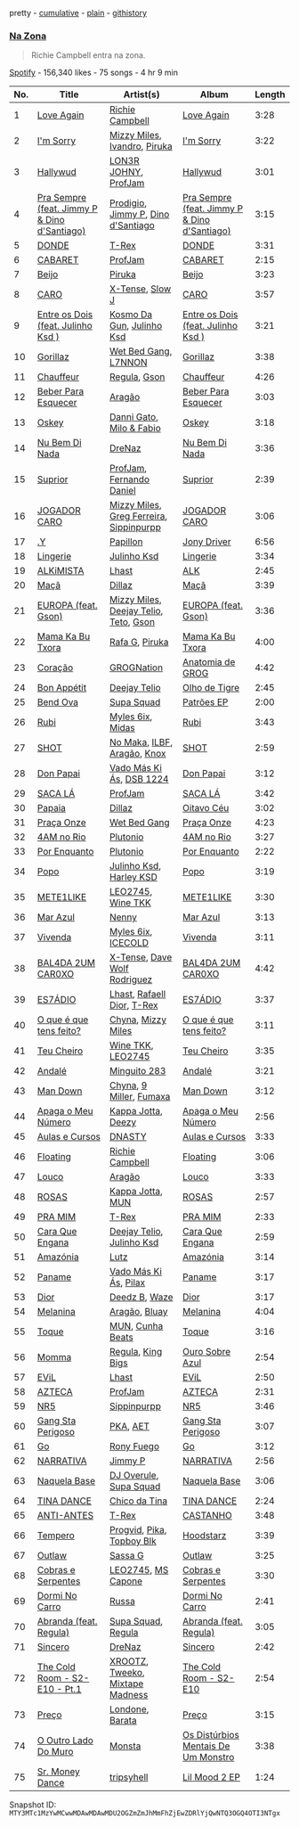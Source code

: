 pretty - [cumulative](/playlists/cumulative/37i9dQZF1DXdpF2suW27SP.md) - [plain](/playlists/plain/37i9dQZF1DXdpF2suW27SP) - [githistory](https://github.githistory.xyz/mackorone/spotify-playlist-archive/blob/main/playlists/plain/37i9dQZF1DXdpF2suW27SP)

### [Na Zona](https://open.spotify.com/playlist/37i9dQZF1DXdpF2suW27SP)

> Richie Campbell entra na zona.

[Spotify](https://open.spotify.com/user/spotify) - 156,340 likes - 75 songs - 4 hr 9 min

| No. | Title | Artist(s) | Album | Length |
|---|---|---|---|---|
| 1 | [Love Again](https://open.spotify.com/track/677ebW5G4BLaqX5Ue3itGv) | [Richie Campbell](https://open.spotify.com/artist/2swvbEAfN70ZFcQB4Y7MaS) | [Love Again](https://open.spotify.com/album/150SzhajOXePuIre6fdyMQ) | 3:28 |
| 2 | [I'm Sorry](https://open.spotify.com/track/3aml52yDe6ff32XOgZQ0Cb) | [Mizzy Miles](https://open.spotify.com/artist/0QoKkMC6uy7fUng96fab1I), [Ivandro](https://open.spotify.com/artist/1pPbDeOdNUcLq32HTTLbZm), [Piruka](https://open.spotify.com/artist/5iZ6jMDkRa7RKLQplJuQUC) | [I'm Sorry](https://open.spotify.com/album/6xbIjf6sv5M4I9GT0NuEcj) | 3:22 |
| 3 | [Hallywud](https://open.spotify.com/track/37OHWelZZiuSZwUzV9Sybv) | [LON3R JOHNY](https://open.spotify.com/artist/1fV7Au7ymGP3uhDV1TfjSd), [ProfJam](https://open.spotify.com/artist/3DhsjXVgWmA6X26tUugAjP) | [Hallywud](https://open.spotify.com/album/3lAS3tiXJyjOkyDYXCd5YS) | 3:01 |
| 4 | [Pra Sempre \(feat\. Jimmy P & Dino d'Santiago\)](https://open.spotify.com/track/6y7gYOHjUbj0HdTx5iGDuI) | [Prodigio](https://open.spotify.com/artist/0Zsw8N0usCdHtEtFtwZKg5), [Jimmy P](https://open.spotify.com/artist/0Odg6UKDVyJQruefzF19FU), [Dino d'Santiago](https://open.spotify.com/artist/7qb2GMJaX4HeXqqPPyYdlr) | [Pra Sempre \(feat\. Jimmy P & Dino d'Santiago\)](https://open.spotify.com/album/7kyvtUprGFS8S2poWsYtEt) | 3:15 |
| 5 | [DONDE](https://open.spotify.com/track/4EiZlZ37Q8EnQIU7e2aD2y) | [T\-Rex](https://open.spotify.com/artist/6QHREBOQktWsYBfrxW93rk) | [DONDE](https://open.spotify.com/album/1YR6A1jw2N2B9WlvqIMjfu) | 3:31 |
| 6 | [CABARET](https://open.spotify.com/track/4r1Mvqp7prTkjH5OiVXC6r) | [ProfJam](https://open.spotify.com/artist/3DhsjXVgWmA6X26tUugAjP) | [CABARET](https://open.spotify.com/album/31BxT3LcIPCP5P04rZgoah) | 2:15 |
| 7 | [Beijo](https://open.spotify.com/track/2P9UCbKe97jD0q6UOG7bsf) | [Piruka](https://open.spotify.com/artist/5iZ6jMDkRa7RKLQplJuQUC) | [Beijo](https://open.spotify.com/album/1aSuvQp44qKjLvTMFheNDK) | 3:23 |
| 8 | [CARO](https://open.spotify.com/track/0zjmhKBOuslq0d26IEbVKD) | [X\-Tense](https://open.spotify.com/artist/7JajP35zM35gnAvTZbwxDF), [Slow J](https://open.spotify.com/artist/7crp1tZcefnjT5RuL6WZQ0) | [CARO](https://open.spotify.com/album/4IwuZcwCQmHt7SEX2TUrxP) | 3:57 |
| 9 | [Entre os Dois \(feat\. Julinho Ksd \)](https://open.spotify.com/track/5OcuLlg5EdDE01ZGbQaIIa) | [Kosmo Da Gun](https://open.spotify.com/artist/1FOT6e8G1FnUBH1LDNX0X1), [Julinho Ksd](https://open.spotify.com/artist/7kR1Yw4RqYhhDD3a8QRyG6) | [Entre os Dois \(feat\. Julinho Ksd \)](https://open.spotify.com/album/17wFwqW7zLXEFqx59NmIqS) | 3:21 |
| 10 | [Gorillaz](https://open.spotify.com/track/3nX9NxKOHrxhtA45jRFyAd) | [Wet Bed Gang](https://open.spotify.com/artist/5jfz7uWPwf03hdEewW8AI8), [L7NNON](https://open.spotify.com/artist/0JjPiLQNgAFaEkwoy56B1C) | [Gorillaz](https://open.spotify.com/album/6fUyo3fkgWK66QRXO6VCjF) | 3:38 |
| 11 | [Chauffeur](https://open.spotify.com/track/3ARuPTEPMpbr7mz1aHa0a6) | [Regula](https://open.spotify.com/artist/6pyqBc7HaffcZJhyfjnceP), [Gson](https://open.spotify.com/artist/6XjHGcba7ZbaZ6nYtwhaCj) | [Chauffeur](https://open.spotify.com/album/4LAYeC7gWp1jFiS1q101OK) | 4:26 |
| 12 | [Beber Para Esquecer](https://open.spotify.com/track/76kNdRaqzgvYGB9tBIxUSf) | [Aragão](https://open.spotify.com/artist/6uVPyqbCsr2hcfDwGTmdl4) | [Beber Para Esquecer](https://open.spotify.com/album/3kHspN9UQgOo4q8f3y7N3K) | 3:03 |
| 13 | [Oskey](https://open.spotify.com/track/2lN7q4luqmYcwHqRwy0Sod) | [Danni Gato](https://open.spotify.com/artist/0gn6QcKMo0cMWKbiPGEeVy), [Milo & Fabio](https://open.spotify.com/artist/2IzIiYJmzVIbf1nlOVuMBo) | [Oskey](https://open.spotify.com/album/2zKEKLIN2tT7d887qrR4Ex) | 3:18 |
| 14 | [Nu Bem Di Nada](https://open.spotify.com/track/5JsTrli2m95rnBIro7ZVvY) | [DreNaz](https://open.spotify.com/artist/5urWzy2mamyT5sMTE5H00O) | [Nu Bem Di Nada](https://open.spotify.com/album/6hnJoTWkmvtVPNRNmzJmT5) | 3:36 |
| 15 | [Suprior](https://open.spotify.com/track/1u2KCIJPqtsl9Vz243FQtp) | [ProfJam](https://open.spotify.com/artist/3DhsjXVgWmA6X26tUugAjP), [Fernando Daniel](https://open.spotify.com/artist/3Cpjz5dY9HNR41QuMn3oYC) | [Suprior](https://open.spotify.com/album/2NVz7NmPPqJuuG7D4W7VNW) | 2:39 |
| 16 | [JOGADOR CARO](https://open.spotify.com/track/3AmAlwNKaJyExmvN6EOSb2) | [Mizzy Miles](https://open.spotify.com/artist/0QoKkMC6uy7fUng96fab1I), [Greg Ferreira](https://open.spotify.com/artist/2e8RAcYXYt5IStoaaQWcG8), [Sippinpurpp](https://open.spotify.com/artist/6ngR2kHxjibH7bdDUBqL3z) | [JOGADOR CARO](https://open.spotify.com/album/5CZiBICShN5FDPhQtUsCbC) | 3:06 |
| 17 | [.Y](https://open.spotify.com/track/0zxdVwyiPVxmBkZFTHe2xl) | [Papillon](https://open.spotify.com/artist/0Mum6waR8P9WICLVTpSi1d) | [Jony Driver](https://open.spotify.com/album/2OAFHEa5FwNi9r0i9gMeXM) | 6:56 |
| 18 | [Lingerie](https://open.spotify.com/track/2Cq6yIgdyyaDmY7pvnADVP) | [Julinho Ksd](https://open.spotify.com/artist/7kR1Yw4RqYhhDD3a8QRyG6) | [Lingerie](https://open.spotify.com/album/2SopLfpjAF0IespcnP6LG0) | 3:34 |
| 19 | [ALKiMISTA](https://open.spotify.com/track/3vUNW5Gx2cNtRJ9feEtt0G) | [Lhast](https://open.spotify.com/artist/46uaNKR4GSjmDEK732EeVw) | [ALK](https://open.spotify.com/album/0siZdhz3ZguKw6Xrgh4Fw0) | 2:45 |
| 20 | [Maçã](https://open.spotify.com/track/0eyTM1AjoPMdzfwCBfLIpO) | [Dillaz](https://open.spotify.com/artist/15p1isN7VcGsjeSq8s9YeP) | [Maçã](https://open.spotify.com/album/7bLu4omqbTsFAfnvVFUSW8) | 3:39 |
| 21 | [EUROPA \(feat\. Gson\)](https://open.spotify.com/track/5bBQI31u2eqXJE5OyP4hxq) | [Mizzy Miles](https://open.spotify.com/artist/0QoKkMC6uy7fUng96fab1I), [Deejay Telio](https://open.spotify.com/artist/7BWNRZyZ9mhgp5t0m7Ny0n), [Teto](https://open.spotify.com/artist/68YeXpLt3jB7JHQS5ZjMGo), [Gson](https://open.spotify.com/artist/6XjHGcba7ZbaZ6nYtwhaCj) | [EUROPA \(feat\. Gson\)](https://open.spotify.com/album/4mJPvU4b5VgvQNgyuDcD0Q) | 3:36 |
| 22 | [Mama Ka Bu Txora](https://open.spotify.com/track/5CEghr9OYpFrCZurmxJThm) | [Rafa G](https://open.spotify.com/artist/0soQA1h9MhiA0NphWUecWi), [Piruka](https://open.spotify.com/artist/5iZ6jMDkRa7RKLQplJuQUC) | [Mama Ka Bu Txora](https://open.spotify.com/album/3pIB5eUZkMs51KRDsWjswx) | 4:00 |
| 23 | [Coração](https://open.spotify.com/track/1dmgHNSeYDyqb6TwLatTfc) | [GROGNation](https://open.spotify.com/artist/1rtrFjartQj3xws8TZ1dXu) | [Anatomia de GROG](https://open.spotify.com/album/333cuKMpbc1kaTufa6Uu2y) | 4:42 |
| 24 | [Bon Appétit](https://open.spotify.com/track/7uHLAlgUhSOwnnbXJeG7ai) | [Deejay Telio](https://open.spotify.com/artist/7BWNRZyZ9mhgp5t0m7Ny0n) | [Olho de Tigre](https://open.spotify.com/album/0jhj4SwIWQGON36aDMeEwb) | 2:45 |
| 25 | [Bend Ova](https://open.spotify.com/track/6f3IhJuJDxU53yW3vAUtAL) | [Supa Squad](https://open.spotify.com/artist/4kMEocHCIwaO4u4J01U8Dw) | [Patrões EP](https://open.spotify.com/album/1ZHitx0vl1g1FR7CjwdszR) | 2:00 |
| 26 | [Rubi](https://open.spotify.com/track/4aStXzYiJWQvdspHEn6GJN) | [Myles 6ix](https://open.spotify.com/artist/2PGHvstK1cEjR9AX2ERq9l), [Midas](https://open.spotify.com/artist/6bLqHfd3myOdJyC4z6Blhj) | [Rubi](https://open.spotify.com/album/5GZRN9j6B5N7Gk5jtvaRtM) | 3:43 |
| 27 | [SHOT](https://open.spotify.com/track/4IZWISZrSBvO1gKK5hrLRC) | [No Maka](https://open.spotify.com/artist/35dFX8XteNIxKbFW6VmdW3), [ILBF](https://open.spotify.com/artist/2A1qlh9kjqker3X2W9j1ly), [Aragão](https://open.spotify.com/artist/6uVPyqbCsr2hcfDwGTmdl4), [Knox](https://open.spotify.com/artist/6Hk7uUM7iT2zgXHkmNYyoq) | [SHOT](https://open.spotify.com/album/6APMjrh03FoPhizrwTCwsG) | 2:59 |
| 28 | [Don Papai](https://open.spotify.com/track/3T29hYGSR86FHdkdDsnHQg) | [Vado Más Ki Ás](https://open.spotify.com/artist/6HmLPYedWhpFhiF8BonrMG), [DSB 1224](https://open.spotify.com/artist/2stDBehct4FMgEapZ92nLg) | [Don Papai](https://open.spotify.com/album/48Fdauj7Ytcc9UZqTafCKM) | 3:12 |
| 29 | [SACA LÁ](https://open.spotify.com/track/2LtF00zFSSWzsYtoVYy28k) | [ProfJam](https://open.spotify.com/artist/3DhsjXVgWmA6X26tUugAjP) | [SACA LÁ](https://open.spotify.com/album/2hI0hN3tuadLZ95pr8hAEC) | 3:42 |
| 30 | [Papaia](https://open.spotify.com/track/17MPtgaJHgr2WlJVyhA6kw) | [Dillaz](https://open.spotify.com/artist/15p1isN7VcGsjeSq8s9YeP) | [Oitavo Céu](https://open.spotify.com/album/0Hm4SvANwPDIBdDPnN97rf) | 3:02 |
| 31 | [Praça Onze](https://open.spotify.com/track/30WnHkBkq3vE8jJcNZ3RKr) | [Wet Bed Gang](https://open.spotify.com/artist/5jfz7uWPwf03hdEewW8AI8) | [Praça Onze](https://open.spotify.com/album/3jPS6pgoJ4adGHImcNxETl) | 4:23 |
| 32 | [4AM no Rio](https://open.spotify.com/track/6Z0omreb7QNSj3ptomTmOU) | [Plutonio](https://open.spotify.com/artist/39HJXjH5hKcCzaU0g6mv8G) | [4AM no Rio](https://open.spotify.com/album/08mBO0iH81lIKabmqfHY6S) | 3:27 |
| 33 | [Por Enquanto](https://open.spotify.com/track/5fjD0vHh9XRL6b657FWe9C) | [Plutonio](https://open.spotify.com/artist/39HJXjH5hKcCzaU0g6mv8G) | [Por Enquanto](https://open.spotify.com/album/1uFTodamqWqlk5KwYkqy0n) | 2:22 |
| 34 | [Popo](https://open.spotify.com/track/24QcmVdz7CwEYhohJxJ4EX) | [Julinho Ksd](https://open.spotify.com/artist/7kR1Yw4RqYhhDD3a8QRyG6), [Harley KSD](https://open.spotify.com/artist/0AyoY8RFId4AqueSJvE99D) | [Popo](https://open.spotify.com/album/6V1YM7CbiOwqwIEa73riB3) | 3:19 |
| 35 | [METE1LIKE](https://open.spotify.com/track/2w6x13VWPqhAKHjmX5kMbj) | [LEO2745](https://open.spotify.com/artist/1MBezd5OaoWoOTQVs16FOx), [Wine TKK](https://open.spotify.com/artist/4z82basJVVCSjAoZVkb7Rx) | [METE1LIKE](https://open.spotify.com/album/4J4OCfvHHWAMZ6unYRvBOd) | 3:30 |
| 36 | [Mar Azul](https://open.spotify.com/track/5gJyW5NeOsfNa2CSMES2h3) | [Nenny](https://open.spotify.com/artist/2DEfqyWjAMIfKYMXb1V8L1) | [Mar Azul](https://open.spotify.com/album/0pDADbq5FFUMkls9VeYW9g) | 3:13 |
| 37 | [Vivenda](https://open.spotify.com/track/5vnzyBc5JZ1Z7VZJcf4ap6) | [Myles 6ix](https://open.spotify.com/artist/2PGHvstK1cEjR9AX2ERq9l), [ICECOLD](https://open.spotify.com/artist/4mTL2TNg4TC25I9eihYJY6) | [Vivenda](https://open.spotify.com/album/2aA6KxWFPth5qoD1AHNflH) | 3:11 |
| 38 | [BAL4DA 2UM CAR0XO](https://open.spotify.com/track/0uQU529W8MgYYElqJCMdph) | [X\-Tense](https://open.spotify.com/artist/7JajP35zM35gnAvTZbwxDF), [Dave Wolf Rodriguez](https://open.spotify.com/artist/3Zg1i5VdkGHFtEi8xHP0tB) | [BAL4DA 2UM CAR0XO](https://open.spotify.com/album/0Y2hXrh13HOLu6lh30chRo) | 4:42 |
| 39 | [ES7ÁDIO](https://open.spotify.com/track/430EuoJ6KwzO0fFuCwu6am) | [Lhast](https://open.spotify.com/artist/46uaNKR4GSjmDEK732EeVw), [Rafaell Dior](https://open.spotify.com/artist/4G8d2H1R7P1rlGptL7Uzla), [T\-Rex](https://open.spotify.com/artist/6QHREBOQktWsYBfrxW93rk) | [ES7ÁDIO](https://open.spotify.com/album/4ix8vvB3aP45fYYsZobRLq) | 3:37 |
| 40 | [O que é que tens feito?](https://open.spotify.com/track/5cGy4NKlMprapxERb9AZk6) | [Chyna](https://open.spotify.com/artist/3xytrTXgH7SQTEjMZewnWF), [Mizzy Miles](https://open.spotify.com/artist/0QoKkMC6uy7fUng96fab1I) | [O que é que tens feito?](https://open.spotify.com/album/7o3GVre0rpEWG7309P7q6v) | 3:11 |
| 41 | [Teu Cheiro](https://open.spotify.com/track/4hwguRVq6Kv6llWmKf9G88) | [Wine TKK](https://open.spotify.com/artist/4z82basJVVCSjAoZVkb7Rx), [LEO2745](https://open.spotify.com/artist/1MBezd5OaoWoOTQVs16FOx) | [Teu Cheiro](https://open.spotify.com/album/4pdhXTGmIQ4JnIdGrOF4nj) | 3:35 |
| 42 | [Andalé](https://open.spotify.com/track/0rYRDCNedo3Pg9VTQd4aRT) | [Minguito 283](https://open.spotify.com/artist/1LvFNnGu8V8HBP8Qy2bhYv) | [Andalé](https://open.spotify.com/album/4Z1dmBdlH5t0e9Bhw780gU) | 3:21 |
| 43 | [Man Down](https://open.spotify.com/track/6J6DcdqOLCCA3VZ9mr6VPD) | [Chyna](https://open.spotify.com/artist/3xytrTXgH7SQTEjMZewnWF), [9 Miller](https://open.spotify.com/artist/4yqP75Gm0jSMIS1gQ7s6lX), [Fumaxa](https://open.spotify.com/artist/1qMTgrvxRRHO3rflIONsCP) | [Man Down](https://open.spotify.com/album/1S5w4wJZoMPoacHqBWWTwF) | 3:12 |
| 44 | [Apaga o Meu Número](https://open.spotify.com/track/2iYx9hAUSD5wz7cg5TVIbx) | [Kappa Jotta](https://open.spotify.com/artist/2MREhFiavCOZXs0thPLuWu), [Deezy](https://open.spotify.com/artist/6EoXtJUmzYqNzkMVH1o5gN) | [Apaga o Meu Número](https://open.spotify.com/album/6eobNuVuaVKafZKIPAKvuP) | 2:56 |
| 45 | [Aulas e Cursos](https://open.spotify.com/track/2ABBlgwXo68orcunvBYYiY) | [DNASTY](https://open.spotify.com/artist/2wRZGo2e20INyHf8wtVPVn) | [Aulas e Cursos](https://open.spotify.com/album/1xP900BTjxxWc641y9UKvr) | 3:33 |
| 46 | [Floating](https://open.spotify.com/track/6mzUqJRO5UzphWpk1en0sb) | [Richie Campbell](https://open.spotify.com/artist/2swvbEAfN70ZFcQB4Y7MaS) | [Floating](https://open.spotify.com/album/27a2XTCA5vJ63ooZAUZflW) | 3:06 |
| 47 | [Louco](https://open.spotify.com/track/6kJKJrVzOYhqnfeO9NDqIi) | [Aragão](https://open.spotify.com/artist/6uVPyqbCsr2hcfDwGTmdl4) | [Louco](https://open.spotify.com/album/7CjbtK4vbyv8yS78DXMtQF) | 3:33 |
| 48 | [ROSAS](https://open.spotify.com/track/0elz4WC9ZtAOzqP4fgt8T5) | [Kappa Jotta](https://open.spotify.com/artist/2MREhFiavCOZXs0thPLuWu), [MUN](https://open.spotify.com/artist/0XWmIDUMxka9p2aayQ9MOr) | [ROSAS](https://open.spotify.com/album/2R7iGYEwaSDTW68ucY9W4E) | 2:57 |
| 49 | [PRA MIM](https://open.spotify.com/track/1wxLvOhDguWTLAJN0HW87J) | [T\-Rex](https://open.spotify.com/artist/6QHREBOQktWsYBfrxW93rk) | [PRA MIM](https://open.spotify.com/album/4o64dSERjVp8ZJc12BYzJJ) | 2:33 |
| 50 | [Cara Que Engana](https://open.spotify.com/track/1DHSj9pjlwGsVTQ2A2Z8gk) | [Deejay Telio](https://open.spotify.com/artist/7BWNRZyZ9mhgp5t0m7Ny0n), [Julinho Ksd](https://open.spotify.com/artist/7kR1Yw4RqYhhDD3a8QRyG6) | [Cara Que Engana](https://open.spotify.com/album/0xtL6QER4C37WbjNRkhhC5) | 2:59 |
| 51 | [Amazónia](https://open.spotify.com/track/2ySZ2kVCZRQ0gJ5Lu0EoxJ) | [Lutz](https://open.spotify.com/artist/3Qsun4Xe5KRfqWUE3ct79x) | [Amazónia](https://open.spotify.com/album/5gULMhBkRl7ZCv35O2K5Xm) | 3:14 |
| 52 | [Paname](https://open.spotify.com/track/4yLbgYPH38Wch2tBnAqyuX) | [Vado Más Ki Ás](https://open.spotify.com/artist/6HmLPYedWhpFhiF8BonrMG), [Pilax](https://open.spotify.com/artist/6CxMJ6L0DQR8GDFlkmYTth) | [Paname](https://open.spotify.com/album/0ynJhAp61I2Lsn6pli85WU) | 3:17 |
| 53 | [Dior](https://open.spotify.com/track/1TOFRsEFNmlpzHh8ZYtrKv) | [Deedz B](https://open.spotify.com/artist/3uFX3kMxtOUFMDaJoFPJwo), [Waze](https://open.spotify.com/artist/0CHentDviLeOrlfyu96uVm) | [Dior](https://open.spotify.com/album/4uN3kS3ygEFS7C6SiUY9Lm) | 3:17 |
| 54 | [Melanina](https://open.spotify.com/track/1jFxvJAGwD8DFctTJZHBjl) | [Aragão](https://open.spotify.com/artist/6uVPyqbCsr2hcfDwGTmdl4), [Bluay](https://open.spotify.com/artist/18jB1ZnaJSWmro1ExvqZo4) | [Melanina](https://open.spotify.com/album/1Fu5gGz80ynZmZWgty92Ch) | 4:04 |
| 55 | [Toque](https://open.spotify.com/track/7M5PkzdYJwhxoDd4HXxKOx) | [MUN](https://open.spotify.com/artist/0XWmIDUMxka9p2aayQ9MOr), [Cunha Beats](https://open.spotify.com/artist/7D094QVmbEkI7e2df0VUq7) | [Toque](https://open.spotify.com/album/6vnfqWycFld3plYH4YeRHC) | 3:16 |
| 56 | [Momma](https://open.spotify.com/track/7fW7scs325n2ZwvWBjA75O) | [Regula](https://open.spotify.com/artist/6pyqBc7HaffcZJhyfjnceP), [King Bigs](https://open.spotify.com/artist/6WecxeaCHGhmwXiyBQPv61) | [Ouro Sobre Azul](https://open.spotify.com/album/1Za7fc64cyBoDqo4XJVSHO) | 2:54 |
| 57 | [EViL](https://open.spotify.com/track/2VaLKyJgR9lIVoTqf4oIyY) | [Lhast](https://open.spotify.com/artist/46uaNKR4GSjmDEK732EeVw) | [EViL](https://open.spotify.com/album/3fCwkZDlvmzwqx0O2j3ASt) | 2:50 |
| 58 | [AZTECA](https://open.spotify.com/track/6l8p2VaXEt2oNnzBl2GqIx) | [ProfJam](https://open.spotify.com/artist/3DhsjXVgWmA6X26tUugAjP) | [AZTECA](https://open.spotify.com/album/4ALG22jONW3Qu8UmTUymwy) | 2:31 |
| 59 | [NR5](https://open.spotify.com/track/6IAVU9psKD2kJ2bGg4Vemp) | [Sippinpurpp](https://open.spotify.com/artist/6ngR2kHxjibH7bdDUBqL3z) | [NR5](https://open.spotify.com/album/1mJesBtaqgysGAlk9aFWuZ) | 3:46 |
| 60 | [Gang Sta Perigoso](https://open.spotify.com/track/0CylWENyHqmjXv7jyYVIAx) | [PKA](https://open.spotify.com/artist/6Q8UQ9OVsJUg4AVlcFQICK), [AET](https://open.spotify.com/artist/1PSaLNwxWV9e6NCrxNbpIu) | [Gang Sta Perigoso](https://open.spotify.com/album/0RT6mxzLlNMrypUs5ivFF1) | 3:07 |
| 61 | [Go](https://open.spotify.com/track/0K5qOmqrJa7tk2RxE0sZxw) | [Rony Fuego](https://open.spotify.com/artist/0DxsiYPUEWLY4HjaUDM8Lk) | [Go](https://open.spotify.com/album/6SHG5fLpeFLKiMERSwkSWu) | 3:12 |
| 62 | [NARRATIVA](https://open.spotify.com/track/71CVtVEjK6GabQINOori0o) | [Jimmy P](https://open.spotify.com/artist/0Odg6UKDVyJQruefzF19FU) | [NARRATIVA](https://open.spotify.com/album/5J64x57j5IlPX5ewqHpgLk) | 2:56 |
| 63 | [Naquela Base](https://open.spotify.com/track/0IJlFbvpFfcZvgcBHUoLkp) | [DJ Overule](https://open.spotify.com/artist/7G2Ifqc6GK5hnQOCEMF1Zo), [Supa Squad](https://open.spotify.com/artist/4kMEocHCIwaO4u4J01U8Dw) | [Naquela Base](https://open.spotify.com/album/23Ya0t9be1qWCCcEhj43OH) | 3:06 |
| 64 | [TINA DANCE](https://open.spotify.com/track/4P5EPz6Sz8mURxMXlkA8jB) | [Chico da Tina](https://open.spotify.com/artist/7xDYCf4fsGxHBp8Blo9D94) | [TINA DANCE](https://open.spotify.com/album/6h0qqal5ouuuCeyZfGhwlU) | 2:24 |
| 65 | [ANTI\-ANTES](https://open.spotify.com/track/2vGtivisPxm14aTTgie6xB) | [T\-Rex](https://open.spotify.com/artist/6QHREBOQktWsYBfrxW93rk) | [CASTANHO](https://open.spotify.com/album/2NYhVEDTSEwvNrW7qs7IOU) | 3:48 |
| 66 | [Tempero](https://open.spotify.com/track/5aObfslcyWOUklHK8SUM8b) | [Progvid](https://open.spotify.com/artist/53yPvcTuQToqXFtROPF11W), [Pika](https://open.spotify.com/artist/3N8p0SELgr5vZLgUTdmCNi), [Topboy Blk](https://open.spotify.com/artist/5wQNFcDVCxuiePhZzryw6h) | [Hoodstarz](https://open.spotify.com/album/2K4yTolJlZ3i7AyCjdRFnp) | 3:39 |
| 67 | [Outlaw](https://open.spotify.com/track/6UaCjLO6yRRWgxNZJKNTby) | [Sassa G](https://open.spotify.com/artist/26zYpaoCbWbUrbu0v1EGYC) | [Outlaw](https://open.spotify.com/album/76ly6uvxOSgroiTF89n6PE) | 3:25 |
| 68 | [Cobras e Serpentes](https://open.spotify.com/track/7mCgHTgHjdSA35JQ0xo3hR) | [LEO2745](https://open.spotify.com/artist/1MBezd5OaoWoOTQVs16FOx), [MS Capone](https://open.spotify.com/artist/1HOLnVK9G35A2MAqz2e8AP) | [Cobras e Serpentes](https://open.spotify.com/album/48QBkKQXF03sto0InqW32W) | 3:30 |
| 69 | [Dormi No Carro](https://open.spotify.com/track/45v2Tp3itHwoAD5CoCErgc) | [Russa](https://open.spotify.com/artist/0xvJ9qU06BFpjboJHMulTm) | [Dormi No Carro](https://open.spotify.com/album/0jiBatlpuclG0BU2C1Ancy) | 2:41 |
| 70 | [Abranda \(feat\. Regula\)](https://open.spotify.com/track/2hnrAClQrOeR4ULNjmSysb) | [Supa Squad](https://open.spotify.com/artist/4kMEocHCIwaO4u4J01U8Dw), [Regula](https://open.spotify.com/artist/6pyqBc7HaffcZJhyfjnceP) | [Abranda \(feat\. Regula\)](https://open.spotify.com/album/6TpLHdnEVcCFdLUDdLri2M) | 3:05 |
| 71 | [Sincero](https://open.spotify.com/track/5lFPKg1V8SzUfnEcOnAytH) | [DreNaz](https://open.spotify.com/artist/5urWzy2mamyT5sMTE5H00O) | [Sincero](https://open.spotify.com/album/3diq45ijbp2PflUJlZZIRU) | 2:42 |
| 72 | [The Cold Room \- S2\-E10 \- Pt.1](https://open.spotify.com/track/1cpiaL8iQnE3BssTcp6DvV) | [XROOTZ](https://open.spotify.com/artist/0ZDuMqcz7YEc0sJDijQmEb), [Tweeko](https://open.spotify.com/artist/22wD142FUVQatdB5g8mxTF), [Mixtape Madness](https://open.spotify.com/artist/4ocdD0Bi1syVqLs1GiHqQ9) | [The Cold Room \- S2\-E10](https://open.spotify.com/album/0u9GlXYupjr425whxAzcuA) | 2:54 |
| 73 | [Preço](https://open.spotify.com/track/2diz4fN2yJw067uTfUyGJ7) | [Londone](https://open.spotify.com/artist/1rCRiVBfLiDomUEUNGykT2), [Barata](https://open.spotify.com/artist/3rVH1MtVxsddVwm6QcEAMN) | [Preço](https://open.spotify.com/album/0ErHkdC4omVhUWM5syHNe9) | 3:15 |
| 74 | [O Outro Lado Do Muro](https://open.spotify.com/track/6qfviK9gdL6uG4OvhBMzut) | [Monsta](https://open.spotify.com/artist/1UYLvmudFl1ERXDnAPj5WS) | [Os Distúrbios Mentais De Um Monstro](https://open.spotify.com/album/4i7M7g1rfuaMOE7BxRp2Ye) | 3:38 |
| 75 | [Sr\. Money Dance](https://open.spotify.com/track/2WautKOoctHinblR0StGkq) | [tripsyhell](https://open.spotify.com/artist/3tkHlk2d0v43tTN0YCCgWB) | [Lil Mood 2 EP](https://open.spotify.com/album/6AcaiEnn57E1qNcINAMTb9) | 1:24 |

Snapshot ID: `MTY3MTc1MzYwMCwwMDAwMDAwMDU2OGZmZmJhMmFhZjEwZDRlYjQwNTQ3OGQ4OTI3NTgx`
